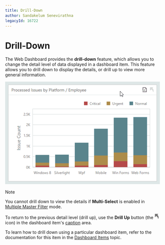 ```yaml
---
title: Drill-Down
author: Sandakelum Senevirathna
legacyId: 16722
---
```

# Drill-Down
The Web Dashboard provides the **drill-down** feature, which allows you to change the detail level of data displayed in a dashboard item. This feature allows you to drill down to display the details, or drill up to view more general information.

![WebViewer_DrillDown](../../../images/img22463.gif)

> [!NOTE]
> You cannot drill down to view the details if **Multi-Select** is enabled in [Multiple Master Filter](master-filtering.md) mode.

To return to the previous detail level (drill up), use the **Drill Up** button (the ![WebViewer_DrillUpIcon](../../../images/img22464.png) icon) in the dashboard item's [caption](dashboard-layout.md) area.

To learn how to drill down using a particular dashboard item, refer to the documentation for this item in the [Dashboard Items](../dashboard-items.md) topic.